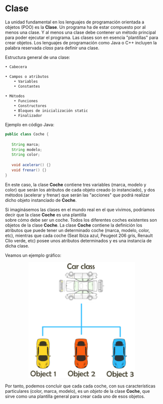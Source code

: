 # Clase
La unidad fundamental en los lenguajes de programación orientada a objetos (POO) es la **Clase**. Un programa ha de estar compuesto por al menos una clase. Y al menos una clase debe contener un método principal para poder ejecutar el programa. Las clases son en esencia "plantillas" para crear objetos. Los lenguajes de programación como Java o C++ incluyen la palabra reservada _class_ para definir una clase. 

Estructura general de una clase:

    • Cabecera
    
    • Campos o atributos
        • Variables
        • Constantes
        
    • Métodos
        • Funciones
        • Constructores
        • Bloques de inicialización static
        • Finalizador
        
Ejemplo en código Java:
        
```java
public class Coche { 

   String marca;
   String modelo;
   String color;
   
   void acelerar() {}
   void frenar() {}
}
```
En este caso, la clase **Coche** contiene tres variables (marca, modelo y color) que serán los atributos de cada objeto creado (o instanciado), y dos métodos (acelerar y frenar) que serán las "acciones" que podrá realizar dicho objeto instanciado de **Coche**.

Si imaginásemos las clases en el mundo real en el que vivimos, podríamos decir que la clase **Coche** es una plantilla  
sobre cómo debe ser un coche. Todos los diferentes coches existentes son objetos de la clase **Coche**. La clase **Coche** contiene la definición los atributos que puede tener un determinado coche (marca, modelo, color, etc), mientras que cada coche (Seat Ibiza azul, Peugeot 206 gris, Renault Clio verde, etc) posee unos atributos determinados y es una instancia de dicha clase.

Veamos un ejemplo gráfico:

<p align="center">
  <img src="https://github.com/sergiosabater/PSP/blob/master/car-oop.png" width="350"/>
</p>

Por tanto, podemos concluir que cada cada coche, con sus características particulares (color, marca, modelo), es un _objeto_ de la clase **Coche**, que sirve como una plantilla general para crear cada uno de esos objetos.



